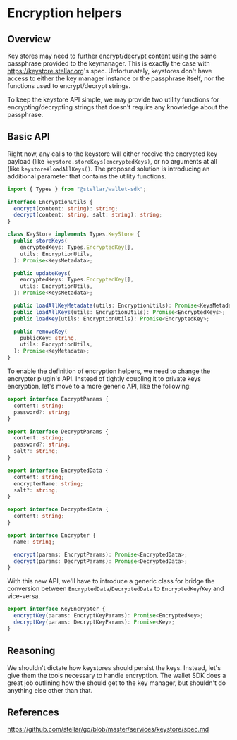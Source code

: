 # Encryption helpers

## Overview

Key stores may need to further encrypt/decrypt content using the same passphrase
provided to the keymanager. This is exactly the case with
<https://keystore.stellar.org>'s spec. Unfortunately, keystores don't have
access to either the key manager instance or the passphrase itself, nor the
functions used to encrypt/decrypt strings.

To keep the keystore API simple, we may provide two utility functions for
encrypting/decrypting strings that doesn't require any knowledge about the
passphrase.

## Basic API

Right now, any calls to the keystore will either receive the encrypted key
payload (like `keystore.storeKeys(encryptedKeys)`, or no arguments at all (like
`keystore#loadAllKeys()`. The proposed solution is introducing an additional
parameter that contains the utility functions.

```ts
import { Types } from "@stellar/wallet-sdk";

interface EncryptionUtils {
  encrypt(content: string): string;
  decrypt(content: string, salt: string): string;
}

class KeyStore implements Types.KeyStore {
  public storeKeys(
    encryptedKeys: Types.EncryptedKey[],
    utils: EncryptionUtils,
  ): Promise<KeysMetadata>;

  public updateKeys(
    encryptedKeys: Types.EncryptedKey[],
    utils: EncryptionUtils,
  ): Promise<KeysMetadata>;

  public loadAllKeyMetadata(utils: EncryptionUtils): Promise<KeysMetadata>;
  public loadAllKeys(utils: EncryptionUtils): Promise<EncryptedKeys>;
  public loadKey(utils: EncryptionUtils): Promise<EncryptedKey>;

  public removeKey(
    publicKey: string,
    utils: EncryptionUtils,
  ): Promise<KeyMetadata>;
}
```

To enable the definition of encryption helpers, we need to change the encrypter
plugin's API. Instead of tightly coupling it to private keys encryption, let's
move to a more generic API, like the following:

```ts
export interface EncryptParams {
  content: string;
  password?: string;
}

export interface DecryptParams {
  content: string;
  password?: string;
  salt?: string;
}

export interface EncryptedData {
  content: string;
  encrypterName: string;
  salt?: string;
}

export interface DecryptedData {
  content: string;
}

export interface Encrypter {
  name: string;

  encrypt(params: EncryptParams): Promise<EncryptedData>;
  decrypt(params: DecryptParams): Promise<DecryptedData>;
}
```

With this new API, we'll have to introduce a generic class for bridge the
conversion between `EncryptedData`/`DecryptedData` to `EncryptedKey`/`Key` and
vice-versa.

```ts
export interface KeyEncrypter {
  encryptKey(params: EncryptKeyParams): Promise<EncryptedKey>;
  decryptKey(params: DecryptKeyParams): Promise<Key>;
}
```

## Reasoning

We shouldn't dictate how keystores should persist the keys. Instead, let's give
them the tools necessary to handle encryption. The wallet SDK does a great job
outlining how the should get to the key manager, but shouldn't do anything else
other than that.

## References

https://github.com/stellar/go/blob/master/services/keystore/spec.md
